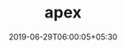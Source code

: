 ---
title: "apex"
date: 2019-06-29T06:00:05+05:30
type: "organisations"
org_name: "Microsoft"
repo_desc: "A PyTorch Extension:  Tools for easy mixed precision and distributed training in Pytorch"
repo_link: https://github.com/microsoft/apex
---
